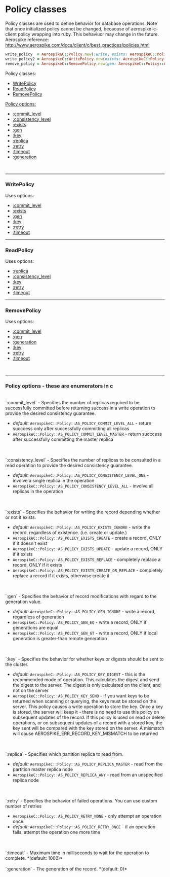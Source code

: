 # Policy classes

Policy classes are used to define behavior for database operations.
Note that once initialized policy cannot be changed, becaouse of aerospike-c-client policy wrapping into ruby. This behaviuor may change in the future.
Aerospike reference: http://www.aerospike.com/docs/client/c/best_practices/policies.html

```ruby
write_policy  = AerospikeC::Policy.new(:write, exists: AerospikeC::Policy::AS_POLICY_EXISTS_UPDATE)
write_policy2 = AerospikeC::WritePolicy.new(exists: AerospikeC::Policy::AS_POLICY_EXISTS_UPDATE)
remove_policy = AerospikeC::RemovePolicy.new(gen: AerospikeC::Policy::AS_POLICY_GEN_GT, generation: 2)
```

Policy classes:
- [WritePolicy](#write_policy)
- [ReadPolicy](#read_policy)
- [RemovePolicy](#remove_policy)

[Policy options:](#options)
- [:commit_level](#commit_level)
- [:consistency_level](#consistency_level)
- [:exists](#exists)
- [:gen](#gen)
- [:key](#key)
- [:replica](#replica)
- [:retry](#retry)
- [:timeout](#timeout)
- [:generation](#generation)

<!--===============================================================================-->
<br /><hr />
<!-- write_policy -->
<a name="write_policy"></a>

### WritePolicy

Uses options:
- [:commit_level](#commit_level)
- [:exists](#exists)
- [:gen](#gen)
- [:key](#key)
- [:retry](#retry)
- [:timeout](#timeout)

<!--===============================================================================-->
<hr />
<!-- read_policy -->
<a name="read_policy"></a>

### ReadPolicy

Uses options:
- [:replica](#replica)
- [:consistency_level](#consistency_level)
- [:key](#key)
- [:retry](#retry)
- [:timeout](#timeout)

<!--===============================================================================-->
<hr />
<!-- remove_policy -->
<a name="remove_policy"></a>

### RemovePolicy

Uses options:
- [:commit_level](#commit_level)
- [:gen](#gen)
- [:generation](#generation)
- [:key](#key)
- [:retry](#retry)
- [:timeout](#timeout)


<!--===============================================================================-->
<br /><hr />
<!-- options  AerospikeC::Policy:: -->
<a name="options"></a>

### Policy options - these are enumerators in c

<br />
<a name="commit_level"></a>
`:commit_level` - Specifies the number of replicas required to be successfully committed before returning success in a write operation to provide the desired consistency guarantee.

- *default:* `AerospikeC::Policy::AS_POLICY_COMMIT_LEVEL_ALL` - return succcess only after successfully committing all replicas
- `AerospikeC::Policy::AS_POLICY_COMMIT_LEVEL_MASTER` - return succcess after successfully committing the master replica

<br />
<br />
<a name="consistency_level"></a>
`:consistency_level` - Specifies the number of replicas to be consulted in a read operation to provide the desired consistency guarantee.

- *default:* `AerospikeC::Policy::AS_POLICY_CONSISTENCY_LEVEL_ONE` - involve a single replica in the operation
- `AerospikeC::Policy::AS_POLICY_CONSISTENCY_LEVEL_ALL` - involve all replicas in the operation

<br />
<br />
<a name="exists"></a>
`:exists` - Specifies the behavior for writing the record depending whether or not it exists.

- *default:* `AerospikeC::Policy::AS_POLICY_EXISTS_IGNORE` - write the record, regardless of existence. (i.e. create or update.)
- `AerospikeC::Policy::AS_POLICY_EXISTS_CREATE` - create a record, ONLY if it doesn't exist
- `AerospikeC::Policy::AS_POLICY_EXISTS_UPDATE` - update a record, ONLY if it exists
- `AerospikeC::Policy::AS_POLICY_EXISTS_REPLACE` - completely replace a record, ONLY if it exists
- `AerospikeC::Policy::AS_POLICY_EXISTS_CREATE_OR_REPLACE` - completely replace a record if it exists, otherwise create it

<br />
<br />
<a name="gen"></a>
`:gen` - Specifies the behavior of record modifications with regard to the generation value.

- *default:* `AerospikeC::Policy::AS_POLICY_GEN_IGNORE` - write a record, regardless of generation
- `AerospikeC::Policy::AS_POLICY_GEN_EQ` - write a record, ONLY if generations are equal
- `AerospikeC::Policy::AS_POLICY_GEN_GT` - write a record, ONLY if local generation is greater-than remote generation

<br />
<br />
<a name="key"></a>
`:key` - Specifies the behavior for whether keys or digests should be sent to the cluster.

- *default:* `AerospikeC::Policy::AS_POLICY_KEY_DIGEST` - this is the recommended mode of operation. This calculates the digest and send the digest to the server. The digest is only calculated on the client, and not on the server
- `AerospikeC::Policy::AS_POLICY_KEY_SEND` - if you want keys to be returned when scanning or querying, the keys must be stored on the server. This policy causes a write operation to store the key. Once a key is stored, the server will keep it - there is no need to use this policy on subsequent updates of the record. If this policy is used on read or delete operations, or on subsequent updates of a record with a stored key, the key sent will be compared with the key stored on the server. A mismatch will cause AEROSPIKE_ERR_RECORD_KEY_MISMATCH to be returned

<br />
<br />
<a name="replica"></a>
`:replica` - Specifies which partition replica to read from.

- *default:* `AerospikeC::Policy::AS_POLICY_REPLICA_MASTER` - read from the partition master replica node
- `AerospikeC::Policy::AS_POLICY_REPLICA_ANY` - read from an unspecified replica node

<br />
<br />
<a name="retry"></a>
`:retry` - Specifies the behavior of failed operations. You can use custom number of retries

- `AerospikeC::Policy::AS_POLICY_RETRY_NONE` - only attempt an operation once
- *default:* `AerospikeC::Policy::AS_POLICY_RETRY_ONCE` - if an operation fails, attempt the operation one more time

<br />
<br />
<a name="timeout"></a>
`:timeout` - Maximum time in milliseconds to wait for the operation to complete. *(default: 1000)*

<br />
<br />
<a name="generation"></a>
`:generation` - The generation of the record. *(default: 0)*